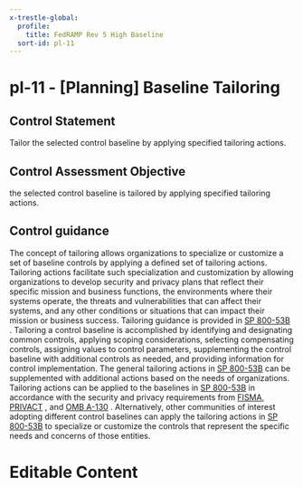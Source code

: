 ```yaml
---
x-trestle-global:
  profile:
    title: FedRAMP Rev 5 High Baseline
  sort-id: pl-11
---
```


# pl-11 - \[Planning\] Baseline Tailoring

## Control Statement

Tailor the selected control baseline by applying specified tailoring actions.

## Control Assessment Objective

the selected control baseline is tailored by applying specified tailoring actions.

## Control guidance

The concept of tailoring allows organizations to specialize or customize a set of baseline controls by applying a defined set of tailoring actions. Tailoring actions facilitate such specialization and customization by allowing organizations to develop security and privacy plans that reflect their specific mission and business functions, the environments where their systems operate, the threats and vulnerabilities that can affect their systems, and any other conditions or situations that can impact their mission or business success. Tailoring guidance is provided in [SP 800-53B](#46d9e201-840e-440e-987c-2c773333c752) . Tailoring a control baseline is accomplished by identifying and designating common controls, applying scoping considerations, selecting compensating controls, assigning values to control parameters, supplementing the control baseline with additional controls as needed, and providing information for control implementation. The general tailoring actions in [SP 800-53B](#46d9e201-840e-440e-987c-2c773333c752) can be supplemented with additional actions based on the needs of organizations. Tailoring actions can be applied to the baselines in [SP 800-53B](#46d9e201-840e-440e-987c-2c773333c752) in accordance with the security and privacy requirements from [FISMA](#0c67b2a9-bede-43d2-b86d-5f35b8be36e9), [PRIVACT](#18e71fec-c6fd-475a-925a-5d8495cf8455) , and [OMB A-130](#27847491-5ce1-4f6a-a1e4-9e483782f0ef) . Alternatively, other communities of interest adopting different control baselines can apply the tailoring actions in [SP 800-53B](#46d9e201-840e-440e-987c-2c773333c752) to specialize or customize the controls that represent the specific needs and concerns of those entities.

# Editable Content

<!-- Make additions and edits below -->
<!-- The above represents the contents of the control as received by the profile, prior to additions. -->
<!-- If the profile makes additions to the control, they will appear below. -->
<!-- The above markdown may not be edited but you may edit the content below, and/or introduce new additions to be made by the profile. -->
<!-- If there is a yaml header at the top, parameter values may be edited. Use --set-parameters to incorporate the changes during assembly. -->
<!-- The content here will then replace what is in the profile for this control, after running profile-assemble. -->
<!-- The current profile has no added parts for this control, but you may add new ones here. -->
<!-- Each addition must have a heading either of the form ## Control my_addition_name -->
<!-- or ## Part a. (where the a. refers to one of the control statement labels.) -->
<!-- "## Control" parts are new parts added after the statement part. -->
<!-- "## Part" parts are new parts added into the top-level statement part with that label. -->
<!-- Subparts may be added with nested hash levels of the form ### My Subpart Name -->
<!-- underneath the parent ## Control or ## Part being added -->
<!-- See https://oscal-compass.github.io/compliance-trestle/tutorials/ssp_profile_catalog_authoring/ssp_profile_catalog_authoring for guidance. -->
